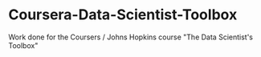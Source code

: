 Coursera-Data-Scientist-Toolbox
===============================

Work done for the Coursers / Johns Hopkins course "The Data Scientist's Toolbox"
